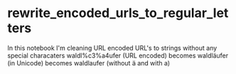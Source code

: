 # rewrite_encoded_urls_to_regular_letters
In this notebook I'm cleaning URL encoded URL's to strings without any special characaters  waldl%c3%a4ufer (URL encoded) becomes waldläufer (in Unicode) becomes waldlaufer (without ä and with a)
